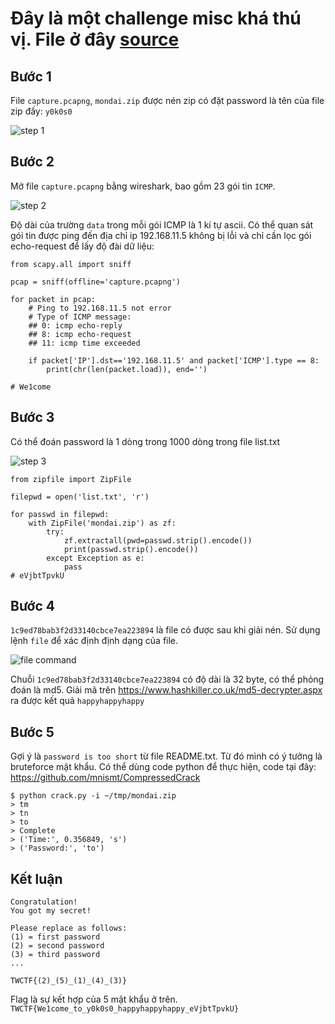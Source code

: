 # Đây là một challenge misc khá thú vị. File ở đây [source](https://github.com/TryCTFAgain/TokyoWesterns-CTF-4th-2018/blob/master/%5BMisc%5D%20Mondai.zip/mondai-77791222cdec2fe04bc20eafdb3b330c284d59e35046811c84b47d074e068906.zip)

## Bước 1

File `capture.pcapng`, `mondai.zip` được nén zip có đặt password là tên của file zip đấy: `y0k0s0`

![step 1](https://github.com/TryCTFAgain/TokyoWesterns-CTF-4th-2018/blob/master/%5BMisc%5D%20Mondai.zip/resources/step_1.PNG)

## Bước 2

Mở file `capture.pcapng` bằng wireshark, bao gồm 23 gói tin `ICMP`.

![step 2](https://github.com/TryCTFAgain/TokyoWesterns-CTF-4th-2018/blob/master/%5BMisc%5D%20Mondai.zip/resources/step_2.PNG)

Độ dài của trường `data` trong mỗi gói ICMP là 1 kí tự ascii. Có thể quan sát gói tin được ping đến địa chỉ ip 192.168.11.5 không bị lỗi và chỉ cần lọc gói echo-request để lấy độ đài dữ liệu:

```
from scapy.all import sniff

pcap = sniff(offline='capture.pcapng')

for packet in pcap:
	# Ping to 192.168.11.5 not error
	# Type of ICMP message:
	## 0: icmp echo-reply
	## 8: icmp echo-request
	## 11: icmp time exceeded

	if packet['IP'].dst=='192.168.11.5' and packet['ICMP'].type == 8:
		print(chr(len(packet.load)), end='')

# We1come
```

## Bước 3

Có thể đoán password là 1 dòng trong 1000 dòng trong file list.txt

![step 3](https://github.com/TryCTFAgain/TokyoWesterns-CTF-4th-2018/blob/master/%5BMisc%5D%20Mondai.zip/resources/step_3.PNG)

```
from zipfile import ZipFile

filepwd = open('list.txt', 'r')

for passwd in filepwd:
	with ZipFile('mondai.zip') as zf:
		try:
			zf.extractall(pwd=passwd.strip().encode())
			print(passwd.strip().encode())
		except Exception as e:
			pass
# eVjbtTpvkU
```

## Bước 4

`1c9ed78bab3f2d33140cbce7ea223894` là file có được sau khi giải nén. Sử dụng lệnh `file` để xác định định dạng của file.

![file command](https://github.com/TryCTFAgain/TokyoWesterns-CTF-4th-2018/blob/master/%5BMisc%5D%20Mondai.zip/resources/step_4.PNG)

Chuỗi `1c9ed78bab3f2d33140cbce7ea223894` có độ dài là 32 byte, có thể phỏng đoán là md5. Giải mã trên https://www.hashkiller.co.uk/md5-decrypter.aspx ra được kết quả `happyhappyhappy`

## Bước 5

Gợi ý là `password is too short` từ file README.txt. Từ đó mình có ý tưởng là bruteforce mật khẩu. Có thể dùng code python để thực hiện, code tại đây: https://github.com/mnismt/CompressedCrack

```
$ python crack.py -i ~/tmp/mondai.zip 
> tm
> tn
> to
> Complete
> ('Time:', 0.356849, 's')
> ('Password:', 'to')
```

## Kết luận

```
Congratulation!
You got my secret!

Please replace as follows:
(1) = first password
(2) = second password
(3) = third password
...

TWCTF{(2)_(5)_(1)_(4)_(3)}
```

Flag là sự kết hợp của 5 mật khẩu ở trên. `TWCTF{We1come_to_y0k0s0_happyhappyhappy_eVjbtTpvkU}`
